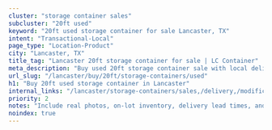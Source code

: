 ```yaml
---
cluster: "storage container sales"
subcluster: "20ft used"
keyword: "20ft used storage container for sale Lancaster, TX"
intent: "Transactional-Local"
page_type: "Location-Product"
city: "Lancaster, TX"
title_tag: "Lancaster 20ft storage container for sale | LC Container"
meta_description: "Buy used 20ft storage container sale with local delivery in Lancaster, TX. LC Container — local Since 2003. Request a fast quote today."
url_slug: "/lancaster/buy/20ft/storage-containers/used"
h1: "Buy 20ft used storage container in Lancaster"
internal_links: "/lancaster/storage-containers/sales,/delivery,/modifications"
priority: 2
notes: "Include real photos, on-lot inventory, delivery lead times, and financing info."
noindex: true
---
```


<!-- TODO: Add unique city/inventory copy, images, and internal links here. -->
